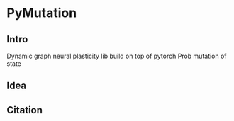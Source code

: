 # PyMutation

## Intro

Dynamic graph neural plasticity lib build on top of pytorch
Prob mutation of state 

## Idea

## Citation

